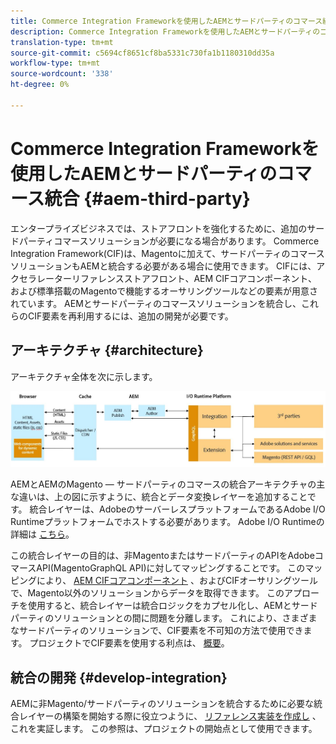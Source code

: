 ```yaml
---
title: Commerce Integration Frameworkを使用したAEMとサードパーティのコマース統合
description: Commerce Integration Frameworkを使用したAEMとサードパーティのコマース統合
translation-type: tm+mt
source-git-commit: c5694cf8651cf8ba5331c730fa1b1180310dd35a
workflow-type: tm+mt
source-wordcount: '338'
ht-degree: 0%

---
```



# Commerce Integration Frameworkを使用したAEMとサードパーティのコマース統合 {#aem-third-party}

エンタープライズビジネスでは、ストアフロントを強化するために、追加のサードパーティコマースソリューションが必要になる場合があります。 Commerce Integration Framework(CIF)は、Magentoに加えて、サードパーティのコマースソリューションもAEMと統合する必要がある場合に使用できます。 CIFには、アクセラレーターリファレンスストアフロント、AEM CIFコアコンポーネント、および標準搭載のMagentoで機能するオーサリングツールなどの要素が用意されています。 AEMとサードパーティのコマースソリューションを統合し、これらのCIF要素を再利用するには、追加の開発が必要です。

## アーキテクチャ {#architecture}

アーキテクチャ全体を次に示します。

![AEM非Magento/サードパーティアーキテクチャの概要](/help/commerce-cloud/assets/AEM_nonMagento_Architecture.JPG)

AEMとAEMのMagento — サードパーティのコマースの統合アーキテクチャの主な違いは、上の図に示すように、統合とデータ変換レイヤーを追加することです。 統合レイヤーは、AdobeのサーバーレスプラットフォームであるAdobe I/O Runtimeプラットフォームでホストする必要があります。 Adobe I/O Runtimeの詳細は [こちら](https://www.adobe.io/apis/experienceplatform/runtime.html)。

この統合レイヤーの目的は、非MagentoまたはサードパーティのAPIをAdobeコマースAPI(MagentoGraphQL API)に対してマッピングすることです。 このマッピングにより、 [AEM CIFコアコンポーネント](https://github.com/adobe/aem-core-cif-components) 、およびCIFオーサリングツールで、Magento以外のソリューションからデータを取得できます。 このアプローチを使用すると、統合レイヤーは統合ロジックをカプセル化し、AEMとサードパーティのソリューションとの間に問題を分離します。 これにより、さまざまなサードパーティのソリューションで、CIF要素を不可知の方法で使用できます。 プロジェクトでCIF要素を使用する利点は、 [概要](/help/commerce-cloud/overview.md)。

## 統合の開発 {#develop-integration}

AEMに非Magento/サードパーティのソリューションを統合するために必要な統合レイヤーの構築を開始する際に役立つように、 [リファレンス実装を作成し](https://github.com/adobe/commerce-cif-graphql-integration-reference) 、これを実証します。 この参照は、プロジェクトの開始点として使用できます。
